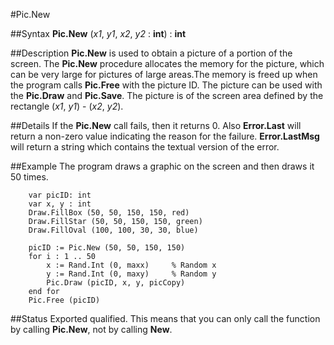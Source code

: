 
#Pic.New

##Syntax
**Pic.New** (_x1_, _y1_, _x2_, _y2_ : **int**) : **int**



##Description
**Pic.New** is used to obtain a picture of a portion of the screen. The **Pic.New** procedure allocates the memory for the picture, which can be very large for pictures of large areas.The memory is freed up when the program calls **Pic.Free** with the picture ID. The picture can be used with the **Pic.Draw** and **Pic.Save**.
The picture is of the screen area defined by the rectangle (_x1_, _y1_) - (_x2_, _y2_).



##Details
If the **Pic.New** call fails, then it returns 0. Also **Error.Last** will return a non-zero value indicating the reason for the failure. **Error.LastMsg** will return a string which contains the textual version of the error.



##Example
The program draws a graphic on the screen and then draws it 50 times.


        var picID: int
        var x, y : int
        Draw.FillBox (50, 50, 150, 150, red)
        Draw.FillStar (50, 50, 150, 150, green)
        Draw.FillOval (100, 100, 30, 30, blue)
        
        picID := Pic.New (50, 50, 150, 150)
        for i : 1 .. 50
            x := Rand.Int (0, maxx)     % Random x
            y := Rand.Int (0, maxy)     % Random y
            Pic.Draw (picID, x, y, picCopy)
        end for
        Pic.Free (picID)
##Status
Exported qualified.
This means that you can only call the function by calling **Pic.New**, not by calling **New**.


